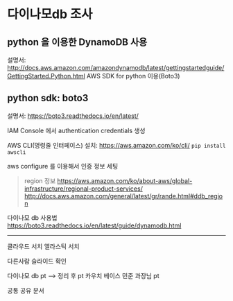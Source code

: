 # 다이나모db 조사

## python 을 이용한 DynamoDB 사용
설명서: http://docs.aws.amazon.com/amazondynamodb/latest/gettingstartedguide/GettingStarted.Python.html
AWS SDK for python 이용(Boto3)

## python sdk: boto3
설명서: https://boto3.readthedocs.io/en/latest/

IAM Console 에서 authentication credentials 생성

AWS CLI(명령줄 인터페이스) 설치: https://aws.amazon.com/ko/cli/
``` pip install awscli ```

aws configure 를 이용해서 인증 정보 세팅

> region 정보
> https://aws.amazon.com/ko/about-aws/global-infrastructure/regional-product-services/
> http://docs.aws.amazon.com/general/latest/gr/rande.html#ddb_region


다이나모 db 사용법
https://boto3.readthedocs.io/en/latest/guide/dynamodb.html



---------------------


클라우드 서치
엘라스틱 서치

다른사람 슬라이드 확인

다이나모 db pt --> 정리 후 pt
카우치 베이스 민준 과장님 pt


공통 공유 문서
